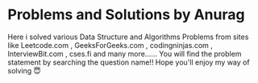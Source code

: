 # Problems and Solutions by Anurag
Here i solved various Data Structure and Algorithms Problems from sites like Leetcode.com , GeeksForGeeks.com , codingninjas.com , InterviewBit.com , cses.fi and many more......
You will find the problem statement by searching the question name!!
Hope you'll enjoy my way of solving 😇
